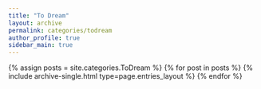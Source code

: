 ```yaml
---
title: "To Dream"
layout: archive
permalink: categories/todream
author_profile: true
sidebar_main: true
---
```



{% assign posts = site.categories.ToDream %}
{% for post in posts %} {% include archive-single.html type=page.entries_layout %} {% endfor %}
